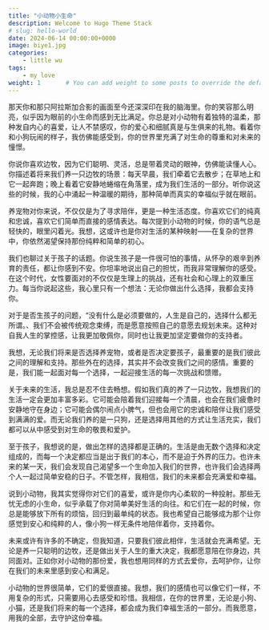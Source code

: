 ```yaml
---
title: "小动物小生命"
description: Welcome to Hugo Theme Stack
# slug: hello-world
date: 2024-06-14 00:00:00+0000
image: biye1.jpg
categories:
    - little wu
tags:
    - my love
weight: 1       # You can add weight to some posts to override the default sorting (date descending)
---
```


那天你和那只阿拉斯加合影的画面至今还深深印在我的脑海里。你的笑容那么明亮，似乎因为眼前的小生命而感到无比满足。你总是对小动物有着独特的温柔，那种发自内心的喜爱，让人不禁感叹，你的爱心和细腻真是与生俱来的礼物。看着你和小狗玩闹的样子，我仿佛能感受到，你的世界里充满了对生命的尊重和对未来的憧憬。

你说你喜欢边牧，因为它们聪明、灵活，总是带着灵动的眼神，仿佛能读懂人心。你描述着将来我们养一只边牧的场景：每天早晨，我们牵着它去散步；在草地上和它一起奔跑；晚上看着它安静地蜷缩在角落里，成为我们生活的一部分。听你说这些的时候，我的心中涌起一种温暖的期待，那种简单而真实的幸福似乎就在眼前。

养宠物对你来说，不仅仅是为了寻求陪伴，更是一种生活态度。你喜欢它们的纯真和忠诚，喜欢它们简单而直接的感情表达。每次提到小动物的时候，你的语气总是轻快的，眼里闪着光。我想，这或许也是你对生活的某种映射——在复杂的世界中，你依然渴望保持那份纯粹和简单的初心。

我们也聊过关于孩子的话题。你说生孩子是一件很可怕的事情，从怀孕的艰辛到养育的责任，都让你感到不安。你坦率地说出自己的担忧，而我非常理解你的感受。在这个时代，女性要面对的不仅仅是生理上的挑战，还有社会和心理上的双重压力。每当你说起这些，我心里只有一个想法：无论你做出什么选择，我都会支持你。

对于是否生孩子的问题，“没有什么是必须要做的，人生是自己的，选择什么都无所谓。、我们不会被传统观念束缚，而是愿意按照自己的意愿去规划未来。这种对自我人生的掌控感，让我更加敬佩你，同时也让我更加坚定要做你的支持者。

我想，无论我们将来是否选择养宠物，或者是否决定要孩子，最重要的是我们彼此之间的理解和支持。那些外在的选择，其实并不会改变我们之间的感情。重要的是，我们能一起面对每一个选择，一起迎接生活的每一次挑战和馈赠。

关于未来的生活，我总是忍不住去畅想。假如我们真的养了一只边牧，我想我们的生活一定会更加丰富多彩。它可能会陪着我们迎接每一个清晨，也会在我们疲惫时安静地守在身边；它可能会偶尔闹点小脾气，但也会用它的忠诚和陪伴让我们感受到满满的爱。而无论我们养的是一只狗，还是选择用其他的方式让生活充实，我们都可以从中感受到对生命的敬畏和爱护。

至于孩子，我想说的是，做出怎样的选择都是正确的。生活是由无数个选择和决定组成的，而每一个决定都应当是出于我们的本心，而不是迫于外界的压力。也许未来的某一天，我们会发现自己渴望多一个生命加入我们的世界，也许我们会选择两个人一起过简单安稳的日子。不管怎样，我相信，我们的未来都会充满爱和幸福。

说到小动物，我其实觉得你对它们的喜爱，或许是你内心柔软的一种投射。那些无忧无虑的小生命，似乎承载了你对简单美好生活的向往。和它们在一起的时候，你总是能够放下所有的烦恼，回归到最单纯的状态。我也希望自己能够成为那个让你感觉到安心和纯粹的人，像小狗一样无条件地陪伴着你，支持着你。

未来或许有许多的不确定，但我知道，只要我们彼此相伴，生活就会充满希望。无论是养一只聪明的边牧，还是做出关于人生的重大决定，我都愿意陪在你身边，共同面对。正如你对小动物的那份爱，我也想用同样的方式去爱你，去呵护你，让你在我们的未来里感到安心和满足。

小动物的世界很简单，它们的爱很直接。我想，我们的感情也可以像它们一样，不用复杂的形式，只需要用心去感受和珍惜。我相信，在你的世界里，无论是小狗、小猫，还是我们将来的每一个选择，都会成为我们幸福生活的一部分。而我愿意，用我的全部，去守护这份幸福。

